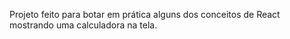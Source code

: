 Projeto feito para botar em prática alguns dos conceitos de React mostrando uma calculadora na tela.
